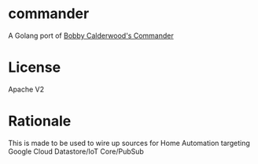 # commander

A Golang port of [Bobby Calderwood's Commander](https://github.com/capitalone/cqrs-manager-for-distributed-reactive-services)

# License

Apache V2

# Rationale

This is made to be used to wire up sources for Home Automation targeting Google Cloud Datastore/IoT Core/PubSub
